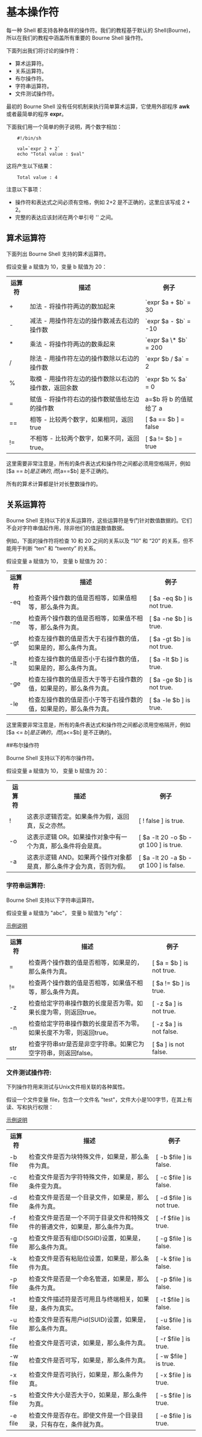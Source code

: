 # 基本操作符

每一种 Shell 都支持各种各样的操作符。我们的教程基于默认的 Shell(Bourne)，所以在我们的教程中涵盖所有重要的 Bourne Shell 操作符。

下面列出我们将讨论的操作符：

- 算术运算符。
- 关系运算符。
- 布尔操作符。
- 字符串运算符。
- 文件测试操作符。

最初的 Bourne Shell 没有任何机制来执行简单算术运算，它使用外部程序 **awk** 或者最简单的程序 **expr**。

下面我们用一个简单的例子说明，两个数字相加：

```
    #!/bin/sh
    
    val=`expr 2 + 2`
    echo "Total value : $val"
```

这将产生以下结果：

```
    Total value : 4
```

注意以下事项：

- 操作符和表达式之间必须有空格，例如 2+2 是不正确的，这里应该写成 2 + 2。
- 完整的表达应该封闭在两个单引号 '' 之间。

## 算术运算符

下面列出 Bourne Shell 支持的算术运算符。

假设变量 a 赋值为 10，变量 b 赋值为 20：

<table>
<tr>
<th>运算符</th>
<th>描述</th>
<th>例子</th>
</tr>
<tr>
<td>+</td>
<td>加法 - 将操作符两边的数加起来</td>
<td>`expr $a + $b` = 30</td>
</tr>
<tr>
<td>-</td>
<td>减法 - 用操作符左边的操作数减去右边的操作数</td>
<td>`expr $a - $b` = -10</td>
</tr>
<tr>
<td>*</td>
<td>乘法 - 将操作符两边的数乘起来</td>
<td>`expr $a \* $b` = 200</td>
</tr>
<tr>
<td>/</td>
<td>除法 - 用操作符左边的操作数除以右边的操作数</td>
<td>`expr $b / $a` = 2</td>
</tr>
<tr>
<td>%</td>
<td>取模 - 用操作符左边的操作数除以右边的操作数，返回余数</td>
<td>`expr $b % $a` = 0</td>
</tr>
<tr>
<td>=</td>
<td>赋值 - 将操作符右边的操作数赋值给左边的操作数</td>
<td>a=$b 将 b 的值赋给了 a</td>
</tr>
<tr>
<td>==</td>
<td>相等 - 比较两个数字，如果相同，返回 true</td>
<td>[ $a == $b ] = false</td>
</tr>
<tr>
<td>!=</td>
<td>不相等 - 比较两个数字，如果不同，返回true。</td>
<td>[ $a != $b ] = true</td>
</tr>
</table>

这里需要非常注意是，所有的条件表达式和操作符之间都必须用空格隔开，例如 [$a == $b] 是正确的,而 [$a==$b] 是不正确的。

所有的算术计算都是针对长整数操作的。

## 关系运算符

Bourne Shell 支持以下的关系运算符，这些运算符是专门针对数值数据的。它们不会对字符串值起作用，除非他们的值是数值数据。

例如，下面的操作符将检查 10 和 20 之间的关系以及 “10” 和 “20” 的关系，但不能用于判断 “ten” 和 “twenty” 的关系。

假设变量 a 赋值为 10， 变量 b 赋值为 20：

<table>
<tr>
<th>运算符</th>
<th>描述</th>
<th>例子</th>
</tr>
<tr>
<td>-eq</td>
<td>检查两个操作数的值是否相等，如果值相等，那么条件为真。</td>
<td>[ $a -eq $b ] is not true. </td>
</tr>
<tr>
<td>-ne</td>
<td>检查两个操作数的值是否相等，如果值不相等，那么条件为真。</td>
<td>[ $a -ne $b ] is true. </td>
</tr>
<tr>
<td>-gt</td>
<td>检查左操作数的值是否大于右操作数的值，如果是的，那么条件为真。</td>
<td>[ $a -gt $b ] is not true. </td>
</tr>
<tr>
<td>-lt</td>
<td>检查左操作数的值是否小于右操作数的值，如果是的，那么条件为真。</td>
<td>[ $a -lt $b ] is true.</td>
</tr>
<tr>
<td>-ge</td>
<td>检查左操作数的值是否大于等于右操作数的值，如果是的，那么条件为真。</td>
<td>[ $a -ge $b ] is not true. </td>
</tr>
<tr>
<td>-le</td>
<td>检查左操作数的值是否小于等于右操作数的值，如果是的，那么条件为真。</td>
<td>[ $a -le $b ] is true. </td>
</tr>
</table>

这里需要非常注意是，所有的条件表达式和操作符之间都必须用空格隔开，例如 [$a <= $b] 是正确的，而 [$a<=$b] 是不正确的。

##布尔操作符

Bourne Shell 支持以下的布尔操作符。

假设变量 a 赋值为 10， 变量 b 赋值为 20：

<table>
<tr>
<th>运算符</th>
<th>描述</th>
<th>例子</th>
</tr>
<tr>
<td>!</td>
<td>这表示逻辑否定。如果条件为假，返回真，反之亦然。</td>
<td>[ ! false ] is true. </td>
</tr>
<tr>
<td>-o</td>
<td>这表示逻辑 OR。如果操作对象中有一个为真，那么条件将会是真。</td>
<td>[ $a -lt 20 -o $b -gt 100 ] is true. </td>
</tr>
<tr>
<td>-a</td>
<td>这表示逻辑 AND。如果两个操作对象都是真，那么条件才会为真，否则为假。</td>
<td>[ $a -lt 20 -a $b -gt 100 ] is false. </td>
</tr>
</table>

### 字符串运算符:

Bourne Shell 支持以下字符串运算符。

假设变量 a 赋值为 "abc"， 变量 b 赋值为 "efg"：

[示例说明](http://www.tutorialspoint.com/unix/unix-string-operators.htm)

<table>
<tr>
<th>运算符</th>
<th>描述</th>
<th>例子</th>
</tr>
<tr>
<td>=</td>
<td>检查两个操作数的值是否相等，如果是的，那么条件为真。</td>
<td>[ $a = $b ] is not true. </td>
</tr>
<tr>
<td>!=</td>
<td>检查两个操作数的值是否相等，如果值不相等，那么条件为真。</td>
<td>[ $a != $b ] is true. </td>
</tr>
<tr>
<td>-z</td>
<td>检查给定字符串操作数的长度是否为零。如果长度为零，则返回true。</td>
<td>[ -z $a ] is not true. </td>
</tr>
<tr>
<td>-n</td>
<td>检查给定字符串操作数的长度是否不为零。如果长度不为零，则返回true。</td>
<td>[ -z $a ] is not false. </td>
</tr>
<tr>
<td>str</td>
<td>检查字符串str是否是非空字符串。如果它为空字符串，则返回false。</td>
<td>[ $a ] is not false.</td>
</tr>
</table>

### 文件测试操作符:

下列操作符用来测试与Unix文件相关联的各种属性。

假设一个文件变量 file，包含一个文件名 "test"，文件大小是100字节，在其上有读、写和执行权限：

[示例说明](http://www.tutorialspoint.com/unix/unix-file-operators.htm)
<table>
<tr>
<th>运算符</th>
<th>描述</th>
<th>例子</th>
</tr>
<tr>
<td>-b file</td>
<td>检查文件是否为块特殊文件，如果是，那么条件为真。</td>
<td>[ -b $file ] is false. </td>
</tr>
<tr>
<td>-c file</td>
<td>检查文件是否为字符特殊文件，如果是，那么条件变为真。</td>
<td>[ -c $file ] is false. </td>
</tr>
<tr>
<td>-d file</td>
<td>检查文件是否是一个目录文件，如果是，那么条件为真。</td>
<td>[ -d $file ] is not true. </td>
</tr>
<tr>
<td>-f file</td>
<td>检查文件是否是一个不同于目录文件和特殊文件的普通文件，如果是，那么条件为真。</td>
<td>[ -f $file ] is true. </td>
</tr>
<tr>
<td>-g file</td>
<td>检查文件是否有组ID(SGID)设置，如果是，那么条件为真。</td>
<td>[ -g $file ] is false. </td>
</tr>
<tr>
<td>-k file</td>
<td>检查文件是否有粘贴位设置，如果是，那么条件为真。</td>
<td>[ -k $file ] is false. </td>
</tr>
<tr>
<td>-p file</td>
<td>检查文件是否是一个命名管道，如果是，那么条件为真。</td>
<td>[ -p $file ] is false. </td>
</tr>
<tr>
<td>-t file</td>
<td>检查文件描述符是否可用且与终端相关，如果是，条件为真实。</td>
<td>[ -t $file ] is false. </td>
</tr>
<tr>
<td>-u file</td>
<td>检查文件是否有用户id(SUID)设置，如果是，那么条件为真。</td>
<td>[ -u $file ] is false. </td>
</tr>
<tr>
<td>-r file</td>
<td>检查文件是否可读，如果是，那么条件为真。</td>
<td>[ -r $file ] is true. </td>
</tr>
<tr>
<td>-w file</td>
<td>检查文件是否可写，如果是，那么条件为真。</td>
<td>[ -w $file ] is true. </td>
</tr>
<tr>
<td>-x file</td>
<td>检查文件是否可执行，如果是，那么条件为真。</td>
<td>[ -x $file ] is true. </td>
</tr>
<tr>
<td>-s file</td>
<td>检查文件大小是否大于0，如果是，那么条件为真。</td>
<td>[ -s $file ] is true. </td>
</tr>
<tr>
<td>-e file</td>
<td>检查文件是否存在。即使文件是一个目录目录，只有存在，条件就为真。</td>
<td>[ -e $file ] is true. </td>
</tr>
</table>

